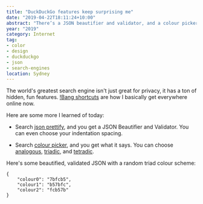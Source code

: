 ```yaml
---
title: "DuckDuckGo features keep surprising me"
date: "2019-04-22T18:11:24+10:00"
abstract: "There’s a JSON beautifier and validator, and a colour picker!"
year: "2019"
category: Internet
tag:
- color
- design
- duckduckgo
- json
- search-engines
location: Sydney
---
```

The world's greatest search engine isn't just great for privacy, it has a ton of hidden, fun features. [!Bang shortcuts](https://duckduckgo.com/bang "Introduction to DuckDuckGo Bangs") are how I basically get everywhere online now.

Here are some more I learned of today:

* Search [json prettify](https://duckduckgo.com/?q=json+prettify), and you get a JSON Beautifier and Validator. You can even choose your indentation spacing.

* Search [colour picker](https://duckduckgo.com/?q=colour+picker), and you get what it says. You can choose [analogous](https://en.wikipedia.org/wiki/Analogous_colors "Wikipedia article on analogous colours"), [triadic](https://en.wikipedia.org/wiki/Color_scheme#Triadic "Wikipedia article section on triadic colour schemes"), and [tetradic](https://en.wikipedia.org/wiki/Color_scheme#Tetradic "Wikipedia article section on tetradic colour schemes").

Here's some beautified, validated JSON with a random triad colour scheme:

    {
        "colour0": "7bfcb5",
        "colour1": "b57bfc",
        "colour2": "fcb57b"
    }

